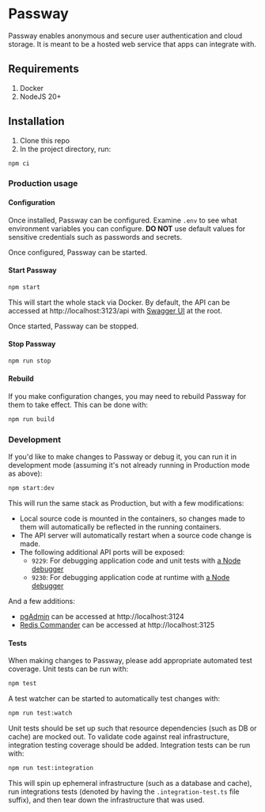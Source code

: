 # Passway

Passway enables anonymous and secure user authentication and cloud storage. It is meant to be a hosted web service that apps can integrate with.

## Requirements

1. Docker
2. NodeJS 20+

## Installation

1. Clone this repo
2. In the project directory, run:

```sh
npm ci
```

### Production usage

#### Configuration

Once installed, Passway can be configured. Examine `.env` to see what environment variables you can configure. **DO NOT** use default values for sensitive credentials such as passwords and secrets.

Once configured, Passway can be started.

#### Start Passway

```sh
npm start
```

This will start the whole stack via Docker. By default, the API can be accessed at http://localhost:3123/api with [Swagger UI](https://swagger.io/tools/swagger-ui/) at the root.

Once started, Passway can be stopped.

#### Stop Passway

```sh
npm run stop
```

#### Rebuild

If you make configuration changes, you may need to rebuild Passway for them to take effect. This can be done with:

```sh
npm run build
```

### Development

If you'd like to make changes to Passway or debug it, you can run it in development mode (assuming it's not already running in Production mode as above):

```sh
npm start:dev
```

This will run the same stack as Production, but with a few modifications:

- Local source code is mounted in the containers, so changes made to them will automatically be reflected in the running containers.
- The API server will automatically restart when a source code change is made.
- The following additional API ports will be exposed:
  - `9229`: For debugging application code and unit tests with [a Node debugger](https://nodejs.org/en/learn/getting-started/debugging)
  - `9230`: For debugging application code at runtime with [a Node debugger](https://nodejs.org/en/learn/getting-started/debugging)

And a few additions:

- [pgAdmin](https://www.pgadmin.org/) can be accessed at http://localhost:3124
- [Redis Commander](https://joeferner.github.io/redis-commander/) can be accessed at http://localhost:3125

#### Tests

When making changes to Passway, please add appropriate automated test coverage. Unit tests can be run with:

```sh
npm test
```

A test watcher can be started to automatically test changes with:

```sh
npm run test:watch
```

Unit tests should be set up such that resource dependencies (such as DB or cache) are mocked out. To validate code against real infrastructure, integration testing coverage should be added. Integration tests can be run with:

```sh
npm run test:integration
```

This will spin up ephemeral infrastructure (such as a database and cache), run integrations tests (denoted by having the `.integration-test.ts` file suffix), and then tear down the infrastructure that was used.
